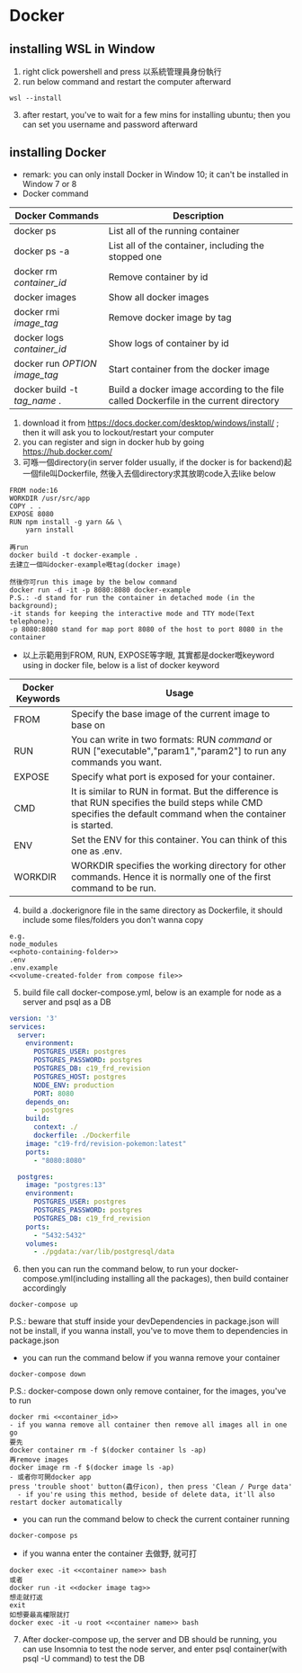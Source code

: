 # Docker
## installing WSL in Window
1. right click powershell and press 以系統管理員身份執行
2. run below command and restart the computer afterward
```
wsl --install
```
3. after restart, you've to wait for a few mins for installing ubuntu; then you can set you username and password afterward

## installing Docker
- remark: you can only install Docker in Window 10; it can't be installed in Window 7 or 8
- Docker command

| Docker Commands  | Description  |
|---|---|
|docker ps   |List all of the running container   |
|docker ps -a   |List all of the container, including the stopped one   |
|docker rm _container_id_   |Remove container by id   |
|docker images   |Show all docker images   |
|docker rmi _image_tag_   |Remove docker image by tag   |
|docker logs _container_id_   |Show logs of container by id   |
|docker run _OPTION_ _image_tag_  |Start container from the docker image   |
|docker build -t _tag_name_ .   |Build a docker image according to the file called Dockerfile in the current directory   |


1. download it from https://docs.docker.com/desktop/windows/install/ ; then it will ask you to lockout/restart your computer
2. you can register and sign in docker hub by going https://hub.docker.com/
3. 可喺一個directory(in server folder usually, if the docker is for backend)起一個file叫Dockerfile, 然後入去個directory求其放啲code入去like below
```docker
FROM node:16
WORKDIR /usr/src/app
COPY . .
EXPOSE 8080
RUN npm install -g yarn && \ 
    yarn install
```
```
再run
docker build -t docker-example .
去建立一個叫docker-example嘅tag(docker image)

然後你可run this image by the below command
docker run -d -it -p 8080:8080 docker-example 
P.S.: -d stand for run the container in detached mode (in the background);
-it stands for keeping the interactive mode and TTY mode(Text telephone);
-p 8080:8080 stand for map port 8080 of the host to port 8080 in the container
```
- 以上示範用到FROM, RUN, EXPOSE等字眼, 其實都是docker嘅keyword using in docker file, below is a list of docker keyword

| Docker Keywords  | Usage  |
|---|---|
|FROM   |Specify the base image of the current image to base on   |
|RUN   |You can write in two formats: RUN _command_ or RUN ["executable","param1","param2"] to run any commands you want.   |
|EXPOSE   |Specify what port is exposed for your container.   |
|CMD   |It is similar to RUN in format. But the difference is that RUN specifies the build steps while CMD specifies the default command when the container is started.   |
|ENV   |Set the ENV for this container. You can think of this one as .env.   |
|WORKDIR   |WORKDIR specifies the working directory for other commands. Hence it is normally one of the first command to be run.   |

4. build a .dockerignore file in the same directory as Dockerfile, it should include some files/folders you don't wanna copy
```
e.g.
node_modules
<<photo-containing-folder>>
.env
.env.example
<<volume-created-folder from compose file>>
```
5. build file call docker-compose.yml, below is an example for node as a server and psql as a DB

```yml
version: '3'
services:
  server:
    environment:
      POSTGRES_USER: postgres
      POSTGRES_PASSWORD: postgres
      POSTGRES_DB: c19_frd_revision
      POSTGRES_HOST: postgres
      NODE_ENV: production
      PORT: 8080
    depends_on:
      - postgres
    build:
      context: ./
      dockerfile: ./Dockerfile
    image: "c19-frd/revision-pokemon:latest"
    ports:
      - "8080:8080"

  postgres:
    image: "postgres:13"
    environment:
      POSTGRES_USER: postgres
      POSTGRES_PASSWORD: postgres
      POSTGRES_DB: c19_frd_revision
    ports:
      - "5432:5432"
    volumes:
      - ./pgdata:/var/lib/postgresql/data

```
6. then you can run the command below, to run your docker-compose.yml(including installing all the packages), then build container accordingly
```
docker-compose up
```
P.S.: beware that stuff inside your devDependencies in package.json will not be install, if you wanna install, you've to move them to dependencies in package.json
- you can run the command below if you wanna remove your container
```
docker-compose down
```
P.S.: docker-compose down only remove container, for the images, you've to run 
```
docker rmi <<container_id>>
- if you wanna remove all container then remove all images all in one go
要先
docker container rm -f $(docker container ls -ap)
再remove images
docker image rm -f $(docker image ls -ap)
- 或者你可開docker app
press 'trouble shoot' button(蟲仔icon), then press 'Clean / Purge data'
  - if you're using this method, beside of delete data, it'll also restart docker automatically
```
- you can run the command below to check the current container running
```
docker-compose ps
```
- if you wanna enter the container 去做野, 就可打
```
docker exec -it <<container name>> bash
或者
docker run -it <<docker image tag>>
想走就打返
exit
如想要最高權限就打
docker exec -it -u root <<container name>> bash
```
7. After docker-compose up, the server and DB should be running, you can use Insomnia to test the node server, and enter psql container(with psql -U command) to test the DB
